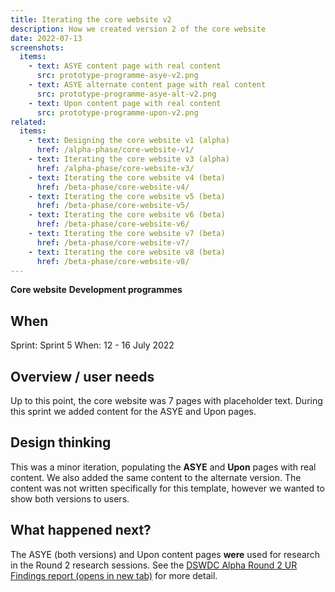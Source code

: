 ```yaml
---
title: Iterating the core website v2
description: How we created version 2 of the core website
date: 2022-07-13
screenshots:
  items:
    - text: ASYE content page with real content
      src: prototype-programme-asye-v2.png
    - text: ASYE alternate content page with real content
      src: prototype-programme-asye-alt-v2.png
    - text: Upon content page with real content
      src: prototype-programme-upon-v2.png
related:
  items:
    - text: Designing the core website v1 (alpha)
      href: /alpha-phase/core-website-v1/
    - text: Iterating the core website v3 (alpha)
      href: /alpha-phase/core-website-v3/
    - text: Iterating the core website v4 (beta)
      href: /beta-phase/core-website-v4/
    - text: Iterating the core website v5 (beta)
      href: /beta-phase/core-website-v5/
    - text: Iterating the core website v6 (beta)
      href: /beta-phase/core-website-v6/
    - text: Iterating the core website v7 (beta)
      href: /beta-phase/core-website-v7/
    - text: Iterating the core website v8 (beta)
      href: /beta-phase/core-website-v8/
---
```


<strong class="govuk-tag govuk-tag--turquoise">Core website</strong>&nbsp;<strong class="govuk-tag govuk-tag--blue">Development programmes</strong>

## When
Sprint: Sprint 5
When: 12 - 16 July 2022

## Overview / user needs
Up to this point, the core website was 7 pages with placeholder text. During this sprint we added content for the ASYE and Upon pages.

## Design thinking
This was a minor iteration, populating the **ASYE** and **Upon** pages with real content. We also added the same content to the alternate version. The content was not written specifically for this template, however we wanted to show both versions to users.

## What happened next?
The ASYE (both versions) and Upon content pages **were** used for research in the Round 2 research sessions. See the <a href="https://docs.google.com/presentation/d/1hPaTh6F0GGfeD3W2p-TMRmWQfTwd_ZPgMixFZrHXpPg/edit?usp=sharing" target="_blank">DSWDC Alpha Round 2 UR Findings report (opens in new tab)</a> for more detail.



